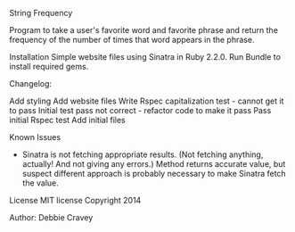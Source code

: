 String Frequency

Program to take a user's favorite word and favorite phrase and return the frequency
of the number of times that word appears in the phrase.

Installation
Simple website files using Sinatra in Ruby 2.2.0.
Run Bundle to install required gems.

Changelog:

Add styling
Add website files
Write Rspec capitalization test - cannot get it to pass
Initial test pass not correct - refactor code to make it pass
Pass initial Rspec test
Add initial files


Known Issues
* Sinatra is not fetching appropriate results. (Not fetching anything, actually!
  And not giving any errors.) Method returns accurate value, but suspect different approach
  is probably necessary to make Sinatra fetch the value.

License
MIT license
Copyright 2014

Author: Debbie Cravey
